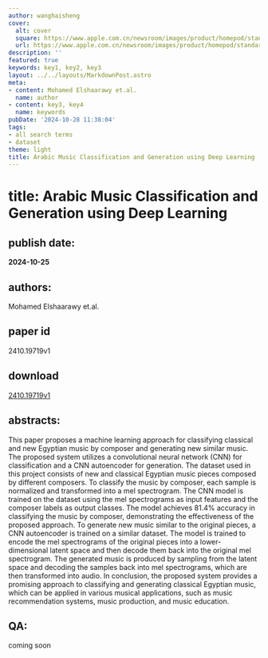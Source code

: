 ```yaml
---
author: wanghaisheng
cover:
  alt: cover
  square: https://www.apple.com.cn/newsroom/images/product/homepod/standard/Apple-HomePod-hero-230118_big.jpg.large_2x.jpg
  url: https://www.apple.com.cn/newsroom/images/product/homepod/standard/Apple-HomePod-hero-230118_big.jpg.large_2x.jpg
description: ''
featured: true
keywords: key1, key2, key3
layout: ../../layouts/MarkdownPost.astro
meta:
- content: Mohamed Elshaarawy et.al.
  name: author
- content: key3, key4
  name: keywords
pubDate: '2024-10-28 11:38:04'
tags:
- all search terms
- dataset
theme: light
title: Arabic Music Classification and Generation using Deep Learning
---
```


# title: Arabic Music Classification and Generation using Deep Learning 
## publish date: 
**2024-10-25** 
## authors: 
  Mohamed Elshaarawy et.al. 
## paper id
2410.19719v1
## download
[2410.19719v1](http://arxiv.org/abs/2410.19719v1)
## abstracts:
This paper proposes a machine learning approach for classifying classical and new Egyptian music by composer and generating new similar music. The proposed system utilizes a convolutional neural network (CNN) for classification and a CNN autoencoder for generation. The dataset used in this project consists of new and classical Egyptian music pieces composed by different composers.   To classify the music by composer, each sample is normalized and transformed into a mel spectrogram. The CNN model is trained on the dataset using the mel spectrograms as input features and the composer labels as output classes. The model achieves 81.4\% accuracy in classifying the music by composer, demonstrating the effectiveness of the proposed approach.   To generate new music similar to the original pieces, a CNN autoencoder is trained on a similar dataset. The model is trained to encode the mel spectrograms of the original pieces into a lower-dimensional latent space and then decode them back into the original mel spectrogram. The generated music is produced by sampling from the latent space and decoding the samples back into mel spectrograms, which are then transformed into audio.   In conclusion, the proposed system provides a promising approach to classifying and generating classical Egyptian music, which can be applied in various musical applications, such as music recommendation systems, music production, and music education.
## QA:
coming soon
